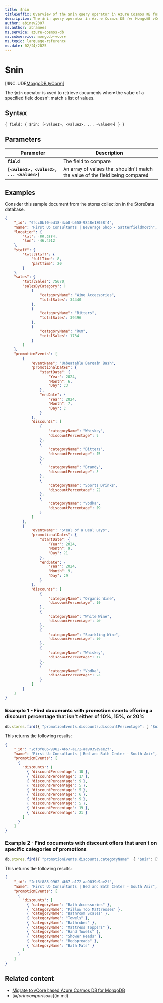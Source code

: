 ```yaml
---
title: $nin
titleSuffix: Overview of the $nin query operator in Azure Cosmos DB for MongoDB vCore
description: The $nin query operator in Azure Cosmos DB for MongoDB vCore returns documents where the value of a field doesn't match a list of values
author: abinav2307
ms.author: abramees
ms.service: azure-cosmos-db
ms.subservice: mongodb-vcore
ms.topic: language-reference
ms.date: 02/24/2025
---
```


# $nin

[!INCLUDE[MongoDB (vCore)](~/reusable-content/ce-skilling/azure/includes/cosmos-db/includes/appliesto-mongodb-vcore.md)]

The `$nin` operator is used to retrieve documents where the value of a specified field doesn't match a list of values.

## Syntax

```mongodb
{ field: { $nin: [<value1>, <value2>, ... <valueN>] } }
```

## Parameters

| Parameter | Description |
| --- | --- |
| **`field`** | The field to compare|
| **`[<value1>, <value2>, ... <valueN>]`** | An array of values that shouldn't match the value of the field being compared|

## Examples
Consider this sample document from the stores collection in the StoreData database.

```json
{
    "_id": "0fcc0bf0-ed18-4ab8-b558-9848e18058f4",
    "name": "First Up Consultants | Beverage Shop - Satterfieldmouth",
    "location": {
        "lat": -89.2384,
        "lon": -46.4012
    },
    "staff": {
        "totalStaff": {
            "fullTime": 8,
            "partTime": 20
        }
    },
    "sales": {
        "totalSales": 75670,
        "salesByCategory": [
            {
                "categoryName": "Wine Accessories",
                "totalSales": 34440
            },
            {
                "categoryName": "Bitters",
                "totalSales": 39496
            },
            {
                "categoryName": "Rum",
                "totalSales": 1734
            }
        ]
    },
    "promotionEvents": [
        {
            "eventName": "Unbeatable Bargain Bash",
            "promotionalDates": {
                "startDate": {
                    "Year": 2024,
                    "Month": 6,
                    "Day": 23
                },
                "endDate": {
                    "Year": 2024,
                    "Month": 7,
                    "Day": 2
                }
            },
            "discounts": [
                {
                    "categoryName": "Whiskey",
                    "discountPercentage": 7
                },
                {
                    "categoryName": "Bitters",
                    "discountPercentage": 15
                },
                {
                    "categoryName": "Brandy",
                    "discountPercentage": 8
                },
                {
                    "categoryName": "Sports Drinks",
                    "discountPercentage": 22
                },
                {
                    "categoryName": "Vodka",
                    "discountPercentage": 19
                }
            ]
        },
        {
            "eventName": "Steal of a Deal Days",
            "promotionalDates": {
                "startDate": {
                    "Year": 2024,
                    "Month": 9,
                    "Day": 21
                },
                "endDate": {
                    "Year": 2024,
                    "Month": 9,
                    "Day": 29
                }
            },
            "discounts": [
                {
                    "categoryName": "Organic Wine",
                    "discountPercentage": 19
                },
                {
                    "categoryName": "White Wine",
                    "discountPercentage": 20
                },
                {
                    "categoryName": "Sparkling Wine",
                    "discountPercentage": 19
                },
                {
                    "categoryName": "Whiskey",
                    "discountPercentage": 17
                },
                {
                    "categoryName": "Vodka",
                    "discountPercentage": 23
                }
            ]
        }
    ]
}
```

### Example 1 - Find documents with promotion events offering a discount percentage that isn't either of 10%, 15%, or 20%

```javascript
db.stores.find({ "promotionEvents.discounts.discountPercentage": { "$nin": [10, 15, 20] }}, {"name": 1, "promotionEvents.discounts.discountPercentage": 1}, {"limit": 1})
```

This returns the following results:
```json
{
    "_id": "2cf3f885-9962-4b67-a172-aa9039e9ae2f",
    "name": "First Up Consultants | Bed and Bath Center - South Amir",
    "promotionEvents": [
      {
        "discounts": [
          { "discountPercentage": 18 },
          { "discountPercentage": 17 },
          { "discountPercentage": 9 },
          { "discountPercentage": 5 },
          { "discountPercentage": 5 },
          { "discountPercentage": 6 },
          { "discountPercentage": 9 },
          { "discountPercentage": 5 },
          { "discountPercentage": 19 },
          { "discountPercentage": 21 }
        ]
      }
    ]
}
```

### Example 2 - Find documents with discount offers that aren't on specific categories of promotions

```javascript
db.stores.find({ "promotionEvents.discounts.categoryName": { "$nin": ["Smoked Salmon", "Anklets"] }}, {"name": 1, "promotionEvents.discounts.categoryName": 1}, {"limit": 1})
```

This returns the following results:
```json
{
    "_id": "2cf3f885-9962-4b67-a172-aa9039e9ae2f",
    "name": "First Up Consultants | Bed and Bath Center - South Amir",
    "promotionEvents": [
      {
        "discounts": [
          { "categoryName": "Bath Accessories" },
          { "categoryName": "Pillow Top Mattresses" },
          { "categoryName": "Bathroom Scales" },
          { "categoryName": "Towels" },
          { "categoryName": "Bathrobes" },
          { "categoryName": "Mattress Toppers" },
          { "categoryName": "Hand Towels" },
          { "categoryName": "Shower Heads" },
          { "categoryName": "Bedspreads" },
          { "categoryName": "Bath Mats" }
        ]
      }
    ]
}
```

## Related content

- [Migrate to vCore based Azure Cosmos DB for MongoDB](https://aka.ms/migrate-to-azure-cosmosdb-for-mongodb-vcore)
- [$in for in comparisons]($in.md)
